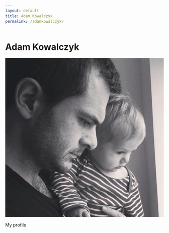 ```yaml
---
layout: default
title: Adam Kowalczyk
permalink: /adamkowalczyk/
---
```


# Adam Kowalczyk

![Adam Kowalczyk](/media/adam.jpg)

My profile